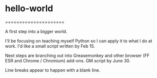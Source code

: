 # hello-world

=====================

A first step into a bigger world.

I'll be focusing on teaching myself Python so I can apply it to what I do at work.  I'd like a small script written by Feb 15.

Next steps are branching out into Greasemonkey and other browser (FF ESR and Chrome / Chromium) add-ons. GM script by June 30.

Line breaks appear to happen with a blank line. 
